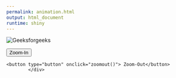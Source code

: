 ```yaml
---
permalink: animation.html
output: html_document
runtime: shiny
---
```


<script src="../js/script.js"></script>

<img src=
"https://media.geeksforgeeks.org/wp-content/uploads/20190912174307/qwe1.png" 
            id="geeks" GFG="250" alt="Geeksforgeeks">
      <div>
    <button type="button" onclick="zoomin()">Zoom-In</button>
      
    <button type="button" onclick="zoomout()"> Zoom-Out</button>
            </div>
